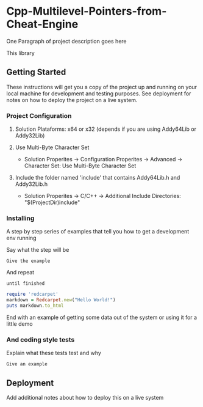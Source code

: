 # Cpp-Multilevel-Pointers-from-Cheat-Engine

One Paragraph of project description goes here

This library 

## Getting Started

These instructions will get you a copy of the project up and running on your local machine for development and testing purposes. See deployment for notes on how to deploy the project on a live system.

### Project Configuration

1. Solution Plataforms: x64 or x32 (depends if you are using Addy64Lib or Addy32Lib) 

2. Use Multi-Byte Character Set 
   - Solution Properites -> Configuration Properites -> Advanced -> Character Set: Use Multi-Byte Character Set

3. Include the folder named 'include' that contains Addy64Lib.h and Addy32Lib.h
   - Solution Properites -> C/C++ -> Additional Include Directories: "$(ProjectDir)include"


### Installing

A step by step series of examples that tell you how to get a development env running

Say what the step will be

```
Give the example
```

And repeat

```
until finished
```

```ruby
require 'redcarpet'
markdown = Redcarpet.new("Hello World!")
puts markdown.to_html
```

End with an example of getting some data out of the system or using it for a little demo


### And coding style tests

Explain what these tests test and why

```
Give an example
```

## Deployment

Add additional notes about how to deploy this on a live system
